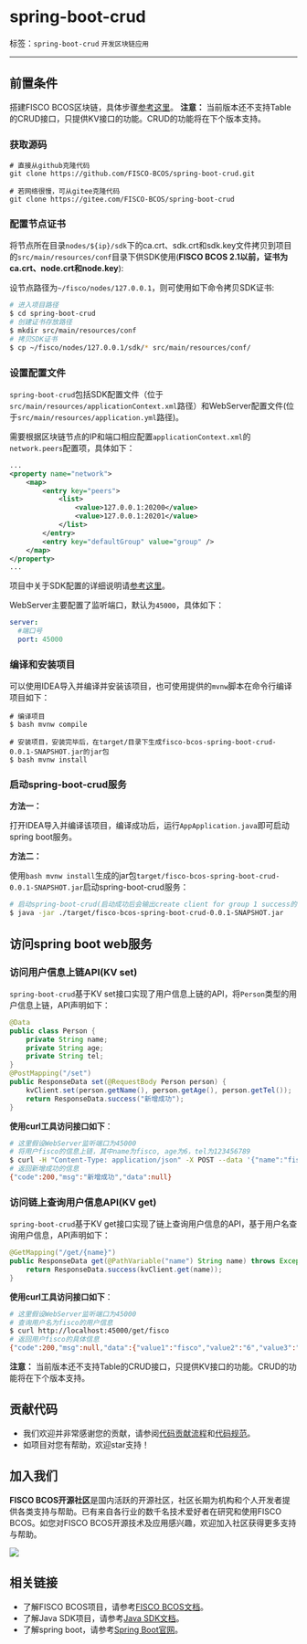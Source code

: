 # spring-boot-crud

标签：``spring-boot-crud`` ``开发区块链应用``

---------

## 前置条件

搭建FISCO BCOS区块链，具体步骤[参考这里](https://fisco-bcos-documentation.readthedocs.io/zh_CN/latest/docs/installation.html)。
**注意：** 当前版本还不支持Table的CRUD接口，只提供KV接口的功能。CRUD的功能将在下个版本支持。

### 获取源码

```shell
# 直接从github克隆代码
git clone https://github.com/FISCO-BCOS/spring-boot-crud.git

# 若网络很慢，可从gitee克隆代码
git clone https://gitee.com/FISCO-BCOS/spring-boot-crud
```

### 配置节点证书

将节点所在目录`nodes/${ip}/sdk`下的ca.crt、sdk.crt和sdk.key文件拷贝到项目的`src/main/resources/conf`目录下供SDK使用(**FISCO BCOS 2.1以前，证书为ca.crt、node.crt和node.key**):

设节点路径为`~/fisco/nodes/127.0.0.1`，则可使用如下命令拷贝SDK证书:

```bash
# 进入项目路径
$ cd spring-boot-crud
# 创建证书存放路径
$ mkdir src/main/resources/conf
# 拷贝SDK证书
$ cp ~/fisco/nodes/127.0.0.1/sdk/* src/main/resources/conf/
```

### 设置配置文件

`spring-boot-crud`包括SDK配置文件（位于`src/main/resources/applicationContext.xml`路径）和WebServer配置文件(位于`src/main/resources/application.yml`路径)。

需要根据区块链节点的IP和端口相应配置`applicationContext.xml`的`network.peers`配置项，具体如下：

```xml
...
<property name="network">
    <map>
        <entry key="peers">
            <list>
                <value>127.0.0.1:20200</value>
                <value>127.0.0.1:20201</value>
            </list>
        </entry>
        <entry key="defaultGroup" value="group" />
    </map>
</property>
...
```

项目中关于SDK配置的详细说明请[参考这里](https://fisco-bcos-documentation.readthedocs.io/zh_CN/latest/docs/sdk/java_sdk/configuration.html)。

WebServer主要配置了监听端口，默认为`45000`，具体如下：

```yml
server:
  #端口号
  port: 45000
```

### 编译和安装项目

可以使用IDEA导入并编译并安装该项目，也可使用提供的`mvnw`脚本在命令行编译项目如下：

```shell
# 编译项目
$ bash mvnw compile

# 安装项目，安装完毕后，在target/目录下生成fisco-bcos-spring-boot-crud-0.0.1-SNAPSHOT.jar的jar包
$ bash mvnw install
```

### 启动spring-boot-crud服务

**方法一：**

打开IDEA导入并编译该项目，编译成功后，运行`AppApplication.java`即可启动spring boot服务。

**方法二：**

使用`bash mvnw install`生成的jar包`target/fisco-bcos-spring-boot-crud-0.0.1-SNAPSHOT.jar`启动spring-boot-crud服务：

```bash
# 启动spring-boot-crud(启动成功后会输出create client for group 1 success的日志)
$ java -jar ./target/fisco-bcos-spring-boot-crud-0.0.1-SNAPSHOT.jar
```

## 访问spring boot web服务

### 访问用户信息上链API(KV set)

`spring-boot-crud`基于KV set接口实现了用户信息上链的API，将`Person`类型的用户信息上链，API声明如下：

```java
@Data
public class Person {
    private String name;
    private String age;
    private String tel;
}
@PostMapping("/set")
public ResponseData set(@RequestBody Person person) {
    kvClient.set(person.getName(), person.getAge(), person.getTel());
    return ResponseData.success("新增成功");
}
```

**使用curl工具访问接口如下**：

```bash
# 这里假设WebServer监听端口为45000
# 将用户fisco的信息上链，其中name为fisco, age为6，tel为123456789
$ curl -H "Content-Type: application/json" -X POST --data '{"name":"fisco", "age":"6", "tel":"123456789"}' http://localhost:45000/set
# 返回新增成功的信息
{"code":200,"msg":"新增成功","data":null}
```

### 访问链上查询用户信息API(KV get)

`spring-boot-crud`基于KV get接口实现了链上查询用户信息的API，基于用户名查询用户信息，API声明如下：

```java
@GetMapping("/get/{name}")
public ResponseData get(@PathVariable("name") String name) throws Exception {
    return ResponseData.success(kvClient.get(name));
}
```

**使用curl工具访问接口如下**：

```bash
# 这里假设WebServer监听端口为45000
# 查询用户名为fisco的用户信息
$ curl http://localhost:45000/get/fisco
# 返回用户fisco的具体信息
{"code":200,"msg":null,"data":{"value1":"fisco","value2":"6","value3":"123456789","size":3}}
```

**注意：** 当前版本还不支持Table的CRUD接口，只提供KV接口的功能。CRUD的功能将在下个版本支持。

## 贡献代码

- 我们欢迎并非常感谢您的贡献，请参阅[代码贡献流程](https://mp.weixin.qq.com/s/hEn2rxqnqp0dF6OKH6Ua-A)和[代码规范](https://github.com/FISCO-BCOS/FISCO-BCOS/blob/master/CODING_STYLE.md)。
- 如项目对您有帮助，欢迎star支持！

## 加入我们

**FISCO BCOS开源社区**是国内活跃的开源社区，社区长期为机构和个人开发者提供各类支持与帮助。已有来自各行业的数千名技术爱好者在研究和使用FISCO BCOS。如您对FISCO BCOS开源技术及应用感兴趣，欢迎加入社区获得更多支持与帮助。

![](https://media.githubusercontent.com/media/FISCO-BCOS/LargeFiles/master/images/QR_image.png)

## 相关链接

- 了解FISCO BCOS项目，请参考[FISCO BCOS文档](https://fisco-bcos-documentation.readthedocs.io/zh_CN/latest/docs/introduction.html)。
- 了解Java SDK项目，请参考[Java SDK文档](https://fisco-bcos-documentation.readthedocs.io/zh_CN/latest/docs/sdk/java_sdk/index.html)。
- 了解spring boot，请参考[Spring Boot官网](https://spring.io/guides/gs/spring-boot/)。
